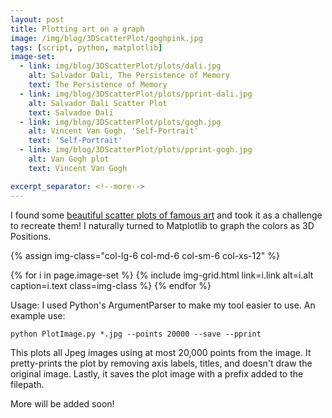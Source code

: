 ```yaml
---
layout: post
title: Plotting art on a graph
image: /img/blog/3DScatterPlot/goghpink.jpg
tags: [script, python, matplotlib]
image-set:
  - link: img/blog/3DScatterPlot/plots/dali.jpg
    alt: Salvador Dali, The Persistence of Memory
    text: The Persistence of Memory
  - link: img/blog/3DScatterPlot/plots/pprint-dali.jpg
    alt: Salvador Dali Scatter Plot
    text: Salvadoe Dali
  - link: img/blog/3DScatterPlot/plots/gogh.jpg
    alt: Vincent Van Gogh, 'Self-Portrait'
    text: 'Self-Portrait'
  - link: img/blog/3DScatterPlot/plots/pprint-gogh.jpg
    alt: Van Gogh plot
    text: Vincent Van Gogh

excerpt_separator: <!--more-->
---
```


I found some <a href="https://imgur.com/a/aRBd1" target="_blank">beautiful scatter
   plots of famous art</a> and took it as a challenge to recreate them! I naturally
   turned to Matplotlib to graph the colors as 3D Positions.
<!--more-->
<!-- class="col-lg-8 col-lg-offset-2 col-md-10 col-md-offset-1" -->
{% assign img-class="col-lg-6 col-md-6 col-sm-6 col-xs-12" %}
<div class="container">
  <div class="row">
    {% for i in page.image-set %}
      {% include img-grid.html link=i.link alt=i.alt caption=i.text class=img-class %}
    {% endfor %}
  </div>
</div>

Usage:  I used Python's ArgumentParser to make my tool easier to use. An example use:

```
python PlotImage.py *.jpg --points 20000 --save --pprint
```
This plots all Jpeg images using at most 20,000 points from the image. It pretty-prints
the plot by removing axis labels, titles, and doesn't draw the original image.
Lastly, it saves the plot image with a prefix added to the filepath.


More will be added soon!

<!-- Images in bootstrap grids -->

<!-- Code samples -->
